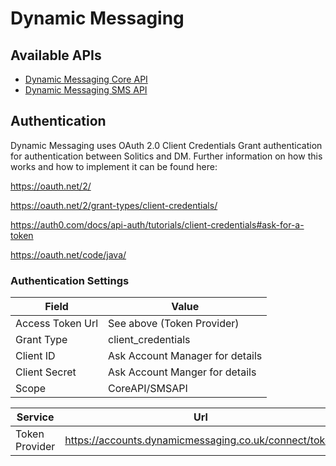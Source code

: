 # Dynamic Messaging

## Available APIs

* [Dynamic Messaging Core API](CoreAPI/Index.md)
* [Dynamic Messaging SMS API](SMSAPI/Index.md)



## Authentication
Dynamic Messaging uses OAuth 2.0 Client Credentials Grant authentication for authentication between Solitics and DM. Further information on how this works and how to implement it can be found here:

https://oauth.net/2/

https://oauth.net/2/grant-types/client-credentials/

https://auth0.com/docs/api-auth/tutorials/client-credentials#ask-for-a-token

https://oauth.net/code/java/

### Authentication Settings

| Field | Value|
|-------|------|
|Access Token Url|See above (Token Provider)|
|Grant Type|client_credentials|
|Client ID|Ask Account Manager for details|
|Client Secret|Ask Account Manger for details|
|Scope|CoreAPI/SMSAPI|

| Service | Url |
|----------------|------------------|
|Token Provider |https://accounts.dynamicmessaging.co.uk/connect/token|


<!-- ## API
### Postman
We recommend using Postman for testing the api and for getting a feel for the results etc. Just import our collection into you postman application.

Further information about Postman and how to download it can be found at https://www.postman.com/ -->
